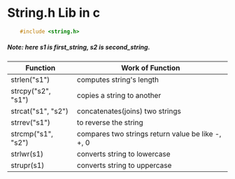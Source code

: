 # String.h Lib in c

```c
    #include <string.h>
```

##### Note: here s1 is first_string, s2 is second_string.

| Function           | Work of Function                                  |
| ------------------ | ------------------------------------------------- |
| strlen("s1")       | computes string's length                          |
| strcpy("s2", "s1") | copies a string to another                        |
| strcat("s1", "s2") | concatenates(joins) two strings                   |
| strrev("s1")       | to reverse the string                             |
| strcmp("s1", "s2") | compares two strings return value be like -, +, 0 |
| strlwr(s1)         | converts string to lowercase                      |
| strupr(s1)         | converts string to uppercase                      |
